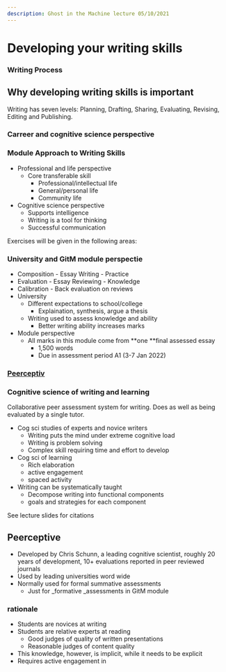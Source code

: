 ```yaml
---
description: Ghost in the Machine lecture 05/10/2021
---
```


# Developing your writing skills

### Writing Process

## Why developing writing skills is important

Writing has seven levels: Planning, Drafting, Sharing, Evaluating, Revising, Editing and Publishing.

### Carreer and cognitive science perspective

### Module Approach to Writing Skills

* Professional and life perspective
  * Core transferable skill
    * Professional/intellectual life
    * General/personal life
    * Community life
* Cognitive science perspective
  * Supports intelligence
  * Writing is a tool for thinking 
  * Successful communication 

Exercises will be given in the following areas:

### University and GitM module perspectie

* Composition - Essay Writing - Practice
* Evaluation - Essay Reviewing - Knowledge
* Calibration - Back evaluation on reviews
* University 
  * Different expectations to school/college
    * Explaination, synthesis, argue a thesis
  * Writing used to assess knowledge and ability
    * Better writing ability increases marks
* Module perspective
  * All marks in this module come from **one **final assessed essay 
    * 1,500 words
    * Due in assessment period A1 (3-7 Jan 2022)

### [Peerceptiv](https://www.peerceptiv.com)

### Cognitive science of writing and learning

Collaborative peer assessment system for writing. Does as well as being evaluated by a single tutor.

* Cog sci studies of experts and novice writers
  * Writing puts the mind under extreme cognitive load
  * Writing is problem solving
  * Complex skill requiring time and effort to develop
* Cog sci of learning 
  * Rich elaboration
  * active engagement
  * spaced activity
* Writing can be systematically taught 
  * Decompose writing into functional components
  * goals and strategies for each component



See lecture slides for citations 

## Peerceptive

* Developed by Chris Schunn, a leading cognitive scientist, roughly 20 years of development, 10+ evaluations reported in peer reviewed journals 
* Used by leading universities word wide
* Normally used for formal summative assessments 
  * Just for _formative _assessments in GitM module 

### rationale

* Students are novices at writing
* Students are relative experts at reading
  * Good judges of quality of written presentations
  * Reasonable judges of content quality 
* This knowledge, however, is implicit, while it needs to be explicit 
* Requires active engagement in 
